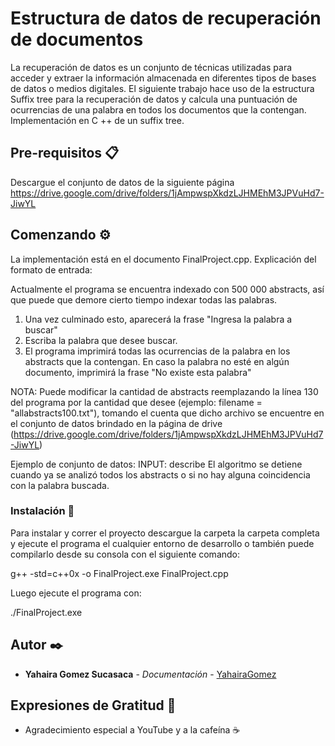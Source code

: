 # Estructura de datos de recuperación de documentos

La recuperación de datos es un conjunto de técnicas utilizadas para acceder y extraer la información almacenada en diferentes tipos de bases de datos o medios digitales.
El siguiente trabajo hace uso de la estructura Suffix tree para la recuperación de datos y calcula una puntuación de ocurrencias de una palabra en todos los documentos que la contengan.
Implementación en C ++ de un suffix tree.

## Pre-requisitos 📋

Descargue el conjunto de datos de la siguiente página https://drive.google.com/drive/folders/1jAmpwspXkdzLJHMEhM3JPVuHd7-JiwYL

## Comenzando ⚙️

La implementación está en el documento FinalProject.cpp.
Explicación del formato de entrada:

Actualmente el programa se encuentra indexado con 500 000 abstracts, así que puede que demore cierto tiempo indexar todas las palabras. 
1. Una vez culminado esto, aparecerá la frase "Ingresa la palabra a buscar"
2. Escriba la palabra que desee buscar.
3. El programa imprimirá todas las ocurrencias de la palabra en los abstracts que la contengan. En caso la palabra no esté en algún documento, imprimirá la frase "No existe esta palabra"

NOTA: Puede modificar la cantidad de abstracts reemplazando la línea 130 del programa por la cantidad que desee (ejemplo: filename = "allabstracts100.txt"), tomando el cuenta que dicho archivo se encuentre en el conjunto de datos brindado en la página de drive (https://drive.google.com/drive/folders/1jAmpwspXkdzLJHMEhM3JPVuHd7-JiwYL)

Ejemplo de conjunto de datos:
INPUT: describe
El algoritmo se detiene cuando ya se analizó todos los abstracts o si no hay alguna coincidencia con la palabra buscada.

### Instalación 🔧
Para instalar y correr el proyecto descargue la carpeta la carpeta completa y ejecute el programa el cualquier entorno de desarrollo o también puede compilarlo desde su consola con el siguiente comando:

g++ -std=c++0x -o FinalProject.exe FinalProject.cpp 

Luego ejecute el programa con:

./FinalProject.exe

## Autor ✒️

* **Yahaira Gomez Sucasaca** - *Documentación* - [YahairaGomez](https://github.com/YahairaGomez)


## Expresiones de Gratitud 🎁

* Agradecimiento especial a YouTube y a la cafeína ☕
